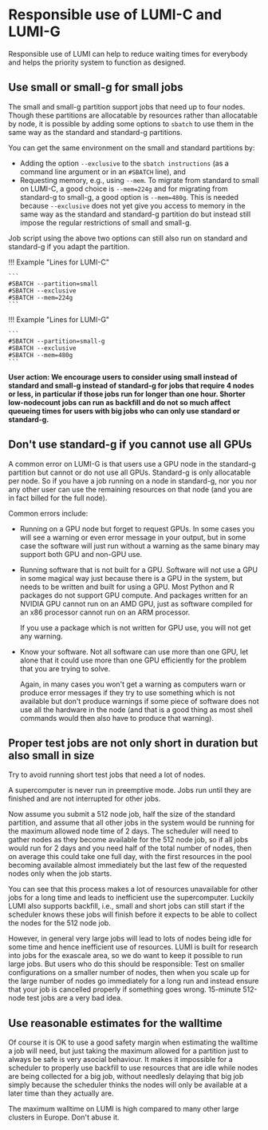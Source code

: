 # Responsible use of LUMI-C and LUMI-G

Responsible use of LUMI can help to reduce waiting times for everybody and helps the priority
system to function as designed.


## Use small or small-g for small jobs

The small and small-g partition support jobs that need up to four nodes. Though these partitions
are allocatable by resources rather than allocatable by node, it is possible by adding some options
to `sbatch` to use them in the same way as the standard and standard-g partitions.

You can get the same environment on the small and standard partitions by:

-   Adding the option `--exclusive` to the `sbatch instructions` (as a command line argument or
    in an `#SBATCH` line), and
-   Requesting memory, e.g., using `--mem`. To migrate from standard to small on LUMI-C, a good
    choice is `--mem=224g` and for migrating from standard-g to small-g, a good option is
    `--mem=480g`. This is needed because `--exclusive` does not yet give you access to memory in 
    the same way as the standard and standard-g partition do but instead still impose the regular
    restrictions of small and small-g.

Job script using the above two options can still also run on standard and standard-g if you adapt
the partition.

!!! Example "Lines for LUMI-C"

    ```
    #SBATCH --partition=small
    #SBATCH --exclusive
    #SBATCH --mem=224g
    ```

!!! Example "Lines for LUMI-G"

    ```
    #SBATCH --partition=small-g
    #SBATCH --exclusive
    #SBATCH --mem=480g
    ```

**User action: We encourage users to consider using small instead of standard and small-g instead of
standard-g for jobs that require 4 nodes or less, in particular if those jobs run for longer than
one hour. Shorter low-nodecount jobs can run as backfill and do not so much affect queueing times
for users with big jobs who can only use standard or standard-g.**


## Don't use standard-g if you cannot use all GPUs

A common error on LUMI-G is that users use a GPU node in the standard-g partition but cannot or
do not use all GPUs. Standard-g is only allocatable per node. So if you have a job running on a
node in standard-g, nor you nor any other user can use the remaining resources on that node (and you
are in fact billed for the full node).

Common errors include:

-   Running on a GPU node but forget to request GPUs. In some cases you will see a warning or even
    error message in your output, but in some case the software will just run without a warning as
    the same binary may support both GPU and non-GPU use.

-   Running software that is not built for a GPU. Software will not use a GPU in some magical way
    just because there is a GPU in the system, but needs to be written and built for using a GPU.
    Most Python and R packages do not support GPU compute. And packages written for an NVIDIA GPU
    cannot run on an AMD GPU, just as software compiled for an x86 processor cannot run on an ARM
    processor.

    If you use a package which is not written for GPU use, you will not get any warning.

-   Know your software. Not all software can use more than one GPU, let alone that it could use more
    than one GPU efficiently for the problem that you are trying to solve.

    Again, in many cases you won't get a warning as computers warn or produce error messages if they
    try to use something which is not available but don't produce warnings if some piece of software does
    not use all the hardware in the node (and that is a good thing as most shell commands would then also
    have to produce that warning).


## Proper test jobs are not only short in duration but also small in size

Try to avoid running short test jobs that need a lot of nodes. 

A supercomputer is never run in preemptive mode. Jobs run until they are finished and are not interrupted
for other jobs.

Now assume you submit a 512 node job, half the size of the standard partition, and assume that all other
jobs in the system would be running for the maximum allowed node time of 2 days. The scheduler will need to
gather nodes as they become available for the 512 node job, so if all jobs would run for 2 days and you need 
half of the total number of nodes, then on average this could take one full day, with the first resources in 
the pool becoming available almost immediately but the last few of the requested nodes only when the job starts.

You can see that this process makes a lot of resources unavailable for other jobs for a long time and leads to
inefficient use the supercomputer. Luckily LUMI also supports backfill, i.e., small and short jobs can still start
if the scheduler knows these jobs will finish before it expects to be able to collect the nodes for the 512 node
job. 

However, in general very large jobs will lead to lots of nodes being idle for some time and hence inefficient use
of resources. LUMI is built for research into jobs for the exascale area, so we do want to keep it possible to run
large jobs. But users who do this should be responsible: Test on smaller configurations on a smaller number of nodes,
then when you scale up for the large number of nodes go immediately for a long run and instead ensure that your job
is cancelled properly if something goes wrong. 15-minute 512-node test jobs are a very bad idea.


## Use reasonable estimates for the walltime

Of course it is OK to use a good safety margin when estimating the walltime a job will need, but just taking the 
maximum allowed for a partition just to always be safe is very asocial behaviour. It makes it impossible for a 
scheduler to properly use backfill to use resources that are idle while nodes are being collected for a big job,
without needlesly delaying that big job simply because the scheduler thinks the nodes will only be available at
a later time than they actually are.

The maximum walltime on LUMI is high compared to many other large clusters in Europe. Don't abuse it.

